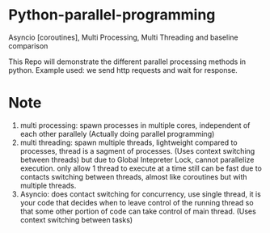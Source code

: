 # Python-parallel-programming
Asyncio [coroutines], Multi Processing, Multi Threading and baseline comparison

This Repo will demonstrate the different parallel processing methods in python.
Example used: we send http requests and wait for response.

# Note 
1) multi processing: spawn processes in multiple cores, independent of each other parallely (Actually doing parallel programming)
2) multi threading: spawn multiple threads, lightweight compared to processes, thread is a sagment of processes. (Uses context switching between threads)
   but due to Global Intepreter Lock, cannot parallelize execution. only allow 1 thread to execute at a time
   still can be fast due to contacts switching between threads, almost like coroutines but with multiple threads.
3) Asyncio: does contact switching for concurrency, use single thread, it is your code that decides when to leave control of the running thread so that some other portion of code can take control of main thread. (Uses context switching between tasks)
